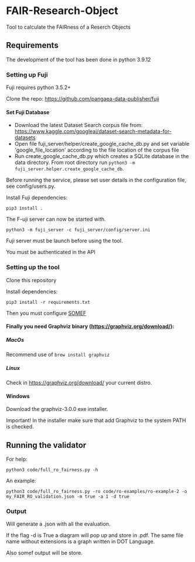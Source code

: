 # FAIR-Research-Object

Tool to calculate the FAIRness of a Reserch Objects

## Requirements

The development of the tool has been done in python 3.9.12


### Setting up Fuji

Fuji requires python 3.5.2+ 

Clone the repo: https://github.com/pangaea-data-publisher/fuji

#### Set Fuji Database

* Download the latest Dataset Search corpus file from: https://www.kaggle.com/googleai/dataset-search-metadata-for-datasets
* Open file fuji_server/helper/create_google_cache_db.py and set variable 'google_file_location' according to the file location of the corpus file
* Run create_google_cache_db.py which creates a SQLite database in the data directory. From root directory run `python3 -m fuji_server.helper.create_google_cache_db`.

Before running the service, please set user details in the configuration file, see config/users.py.

Install Fuji dependencies:
```
pip3 install .
```

The F-uji server can now be started with.
```
python3 -m fuji_server -c fuji_server/config/server.ini
```

Fuji server must be launch before using the tool.

You must be authenticated in the API

### Setting up the tool

Clone this repository

Install dependencies:
```
pip3 install -r requirements.txt
```
Then you must configure [SOMEF](https://github.com/KnowledgeCaptureAndDiscovery/somef#usage)

#### Finally you need Graphviz binary (https://graphviz.org/download/):

##### MacOs

Recommend use of ``` brew install graphviz ```

##### Linux
Check in https://graphviz.org/download/ your current distro.

#### Windows
Download the graphviz-3.0.0 exe installer. 

Important! In the installer make sure that add Graphviz to the system PATH is checked.


## Running the validator

For help:

```
python3 code/full_ro_fairness.py -h
```

An example:
```
python3 code/full_ro_fairness.py -ro code/ro-examples/ro-example-2 -o my_FAIR_RO_validation.json -m true -a 1 -d true
```
### Output

Will generate a .json with all the evaluation.

If the flag -d is True a diagram will pop up and store in .pdf. The same file name without extensions is a graph written in DOT Language.

Also somef output will be store.
